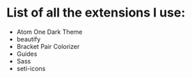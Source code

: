 # List of all the extensions I use:

- Atom One Dark Theme
- beautify
- Bracket Pair Colorizer
- Guides
- Sass
- seti-icons